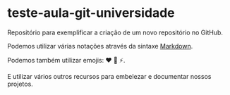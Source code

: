 # teste-aula-git-universidade

Repositório para exemplificar a criação de um novo repositório no GitHub.

Podemos utilizar várias notações através da sintaxe [Markdown](https://www.markdownguide.org/basic-syntax/).

Podemos também utilizar emojis: ❤️ 🚀 ⚡.

E utilizar vários outros recursos para embelezar e documentar nossos projetos.
